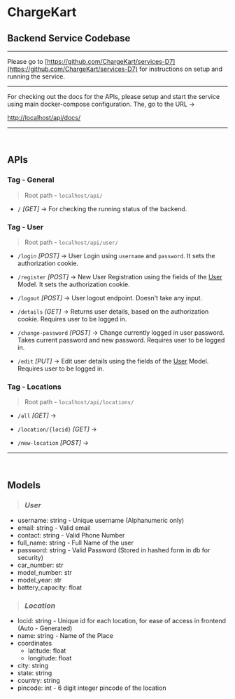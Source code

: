 # ChargeKart

## Backend Service Codebase

---

Please go to [https://github.com/ChargeKart/services-D7](https://github.com/ChargeKart/services-D7) for instructions on setup and running the service.

----

For checking out the docs for the APIs, please setup and start the service using main docker-compose configuration. The, go to the URL -> 

[http://localhost/api/docs/](http://localhost/api/docs#/)

---

<br/>

## APIs

### **Tag - General**

> Root path - `localhost/api/`

- `/` _[GET]_ -> For checking the running status of the backend.

### **Tag - User**

> Root path - `localhost/api/user/`

- `/login` _[POST]_ -> User Login using `username` and `password`. It sets the authorization cookie.

- `/register` _[POST]_ -> New User Registration using the fields of the [User](#user) Model. It sets the authorization cookie.

- `/logout` _[POST]_ -> User logout endpoint. Doesn't take any input.

- `/details` _[GET]_ -> Returns user details, based on the authorization cookie. Requires user to be logged in.

- `/change-password` _[POST]_ -> Change currently logged in user password. Takes current password and new password. Requires user to be logged in.

- `/edit` _[PUT]_ -> Edit user details using the fields of the [User](#user) Model. Requires user to be logged in.

### **Tag - Locations**

> Root path - `localhost/api/locations/`

- `/all` _[GET]_ -> 

- `/location/{locid}` _[GET]_ -> 

- `/new-location` _[POST]_ -> 

----

<br/>

## Models

> ### _User_

- username: string - Unique username (Alphanumeric only)
- email: string -  Valid email
- contact: string - Valid Phone Number
- full_name: string - Full Name of the user
- password: string - Valid Password (Stored in hashed form in db for security)
- car_number: str
- model_number: str
- model_year: str
- battery_capacity: float

> ### _Location_

- locid: string - Unique id for each location, for ease of access in frontend (Auto - Generated)
- name: string - Name of the Place
- coordinates
    - latitude: float
    - longitude: float
- city: string
- state: string
- country: string
- pincode: int - 6 digit integer pincode of the location
